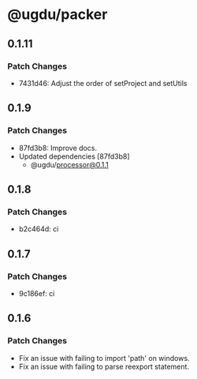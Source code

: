 # @ugdu/packer

## 0.1.11

### Patch Changes

- 7431d46: Adjust the order of setProject and setUtils

## 0.1.9

### Patch Changes

- 87fd3b8: Improve docs.
- Updated dependencies [87fd3b8]
  - @ugdu/processor@0.1.1

## 0.1.8

### Patch Changes

- b2c464d: ci

## 0.1.7

### Patch Changes

- 9c186ef: ci

## 0.1.6

### Patch Changes

- Fix an issue with failing to import 'path' on windows.
- Fix an issue with failing to parse reexport statement.
